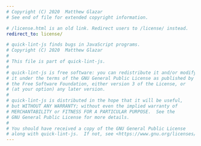 ```yaml
---
# Copyright (C) 2020  Matthew Glazar
# See end of file for extended copyright information.

# /license.html is an old link. Redirect users to /license/ instead.
redirect_to: license/

# quick-lint-js finds bugs in JavaScript programs.
# Copyright (C) 2020  Matthew Glazar
#
# This file is part of quick-lint-js.
#
# quick-lint-js is free software: you can redistribute it and/or modify
# it under the terms of the GNU General Public License as published by
# the Free Software Foundation, either version 3 of the License, or
# (at your option) any later version.
#
# quick-lint-js is distributed in the hope that it will be useful,
# but WITHOUT ANY WARRANTY; without even the implied warranty of
# MERCHANTABILITY or FITNESS FOR A PARTICULAR PURPOSE.  See the
# GNU General Public License for more details.
#
# You should have received a copy of the GNU General Public License
# along with quick-lint-js.  If not, see <https://www.gnu.org/licenses/>.
---
```

